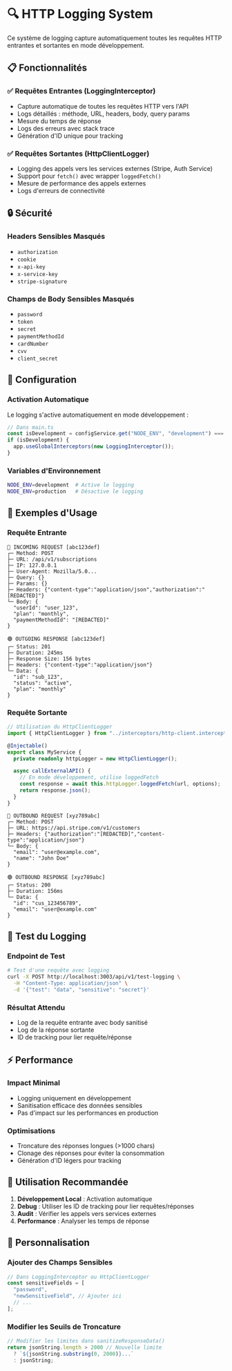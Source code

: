 # 🔍 HTTP Logging System

Ce système de logging capture automatiquement toutes les requêtes HTTP entrantes et sortantes en mode développement.

## 📋 Fonctionnalités

### ✅ Requêtes Entrantes (LoggingInterceptor)

- Capture automatique de toutes les requêtes HTTP vers l'API
- Logs détaillés : méthode, URL, headers, body, query params
- Mesure du temps de réponse
- Logs des erreurs avec stack trace
- Génération d'ID unique pour tracking

### ✅ Requêtes Sortantes (HttpClientLogger)

- Logging des appels vers les services externes (Stripe, Auth Service)
- Support pour `fetch()` avec wrapper `loggedFetch()`
- Mesure de performance des appels externes
- Logs d'erreurs de connectivité

## 🔒 Sécurité

### Headers Sensibles Masqués

- `authorization`
- `cookie`
- `x-api-key`
- `x-service-key`
- `stripe-signature`

### Champs de Body Sensibles Masqués

- `password`
- `token`
- `secret`
- `paymentMethodId`
- `cardNumber`
- `cvv`
- `client_secret`

## 🚀 Configuration

### Activation Automatique

Le logging s'active automatiquement en mode développement :

```typescript
// Dans main.ts
const isDevelopment = configService.get("NODE_ENV", "development") === "development";
if (isDevelopment) {
  app.useGlobalInterceptors(new LoggingInterceptor());
}
```

### Variables d'Environnement

```bash
NODE_ENV=development  # Active le logging
NODE_ENV=production   # Désactive le logging
```

## 📖 Exemples d'Usage

### Requête Entrante

```
🔵 INCOMING REQUEST [abc123def]
┌─ Method: POST
├─ URL: /api/v1/subscriptions
├─ IP: 127.0.0.1
├─ User-Agent: Mozilla/5.0...
├─ Query: {}
├─ Params: {}
├─ Headers: {"content-type":"application/json","authorization":"[REDACTED]"}
└─ Body: {
  "userId": "user_123",
  "plan": "monthly",
  "paymentMethodId": "[REDACTED]"
}

🟢 OUTGOING RESPONSE [abc123def]
┌─ Status: 201
├─ Duration: 245ms
├─ Response Size: 156 bytes
├─ Headers: {"content-type":"application/json"}
└─ Data: {
  "id": "sub_123",
  "status": "active",
  "plan": "monthly"
}
```

### Requête Sortante

```typescript
// Utilisation du HttpClientLogger
import { HttpClientLogger } from "../interceptors/http-client.interceptor";

@Injectable()
export class MyService {
  private readonly httpLogger = new HttpClientLogger();

  async callExternalAPI() {
    // En mode développement, utilise loggedFetch
    const response = await this.httpLogger.loggedFetch(url, options);
    return response.json();
  }
}
```

```
🔵 OUTBOUND REQUEST [xyz789abc]
┌─ Method: POST
├─ URL: https://api.stripe.com/v1/customers
├─ Headers: {"authorization":"[REDACTED]","content-type":"application/json"}
└─ Body: {
  "email": "user@example.com",
  "name": "John Doe"
}

🟢 OUTBOUND RESPONSE [xyz789abc]
┌─ Status: 200
├─ Duration: 156ms
└─ Data: {
  "id": "cus_123456789",
  "email": "user@example.com"
}
```

## 🧪 Test du Logging

### Endpoint de Test

```bash
# Test d'une requête avec logging
curl -X POST http://localhost:3003/api/v1/test-logging \
  -H "Content-Type: application/json" \
  -d '{"test": "data", "sensitive": "secret"}'
```

### Résultat Attendu

- Log de la requête entrante avec body sanitisé
- Log de la réponse sortante
- ID de tracking pour lier requête/réponse

## ⚡ Performance

### Impact Minimal

- Logging uniquement en développement
- Sanitisation efficace des données sensibles
- Pas d'impact sur les performances en production

### Optimisations

- Troncature des réponses longues (>1000 chars)
- Clonage des réponses pour éviter la consommation
- Génération d'ID légers pour tracking

## 🎯 Utilisation Recommandée

1. **Développement Local** : Activation automatique
2. **Debug** : Utiliser les ID de tracking pour lier requêtes/réponses
3. **Audit** : Vérifier les appels vers services externes
4. **Performance** : Analyser les temps de réponse

## 🔧 Personnalisation

### Ajouter des Champs Sensibles

```typescript
// Dans LoggingInterceptor ou HttpClientLogger
const sensitiveFields = [
  "password",
  "newSensitiveField", // Ajouter ici
  // ...
];
```

### Modifier les Seuils de Troncature

```typescript
// Modifier les limites dans sanitizeResponseData()
return jsonString.length > 2000 // Nouvelle limite
  ? `${jsonString.substring(0, 2000)}...`
  : jsonString;
```
